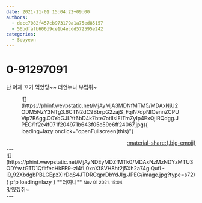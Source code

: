 ```yaml
---
date: 2021-11-01 15:04:22+09:00
authors:
  - decc7082f457cb973179a1a75ed85157
  - 56bdfafb606d9ce1b4ecdd572595e242
categories:
  - Seoyeon
---
```


# 0-91297091

<div class="post-container" markdown="1">
<div class="content-container md-sidebar__scrollwrap" markdown="1">

난 어제 꼬기 먹었당~~ 더연누나 부럽쥐~
<figure markdown="1">
![](https://phinf.wevpstatic.net/MjAyMjA3MDNfMTM5/MDAxNjU2ODM5NzY3NTg3.6CTN2dC9BbrpG2zajS_FqiN7dpNIOennZCPUVip7B6gg.O0YqGJLYt6bD4k7bte7otIIsIEITmZyIp4ExQjIRQdgg.JPEG/1f2e4f071f204971b643f05e59e6ff24067.jpg){ loading=lazy onclick="openFullscreen(this)"}
</figure>


</div>
</div>

<div style="text-align: right;" markdown="1">
<a href="https://weverse.io/fromis9/fanpost/0-91297091" style="text-align: right;">:material-share:{.big-emoji}</a>
</div>
---

<div class="comments-container md-sidebar__scrollwrap" markdown="1">
<div class="comment" markdown="1">
<div class='id-container' markdown="1">
![](https://phinf.wevpstatic.net/MjAyNDEyMDZfMTk0/MDAxNzMzNDYzMTU3ODYw.tGTD1QfitfecHkFF9-zI4fL0xnXf8VH8ht2j5Xh2a74g.QufL-i9_92XbdgbPBLGEpzXIrDqS4JTDRCqprDbYdJIg.JPEG/image.jpg?type=s72){ pfp loading=lazy }
**<span class="artist">더여니</span>** <small>Nov 01 2021, 15:04</small><br>
</div>
<div class='comment-body' markdown="1">
맛있겠쥐~
</div>
</div>
</div>
---
